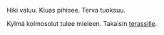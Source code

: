 Hiki valuu.
Kiuas pihisee.
Terva tuoksuu.

Kylmä kolmosolut tulee mieleen. Takaisin [terassille](../sauna.md).
